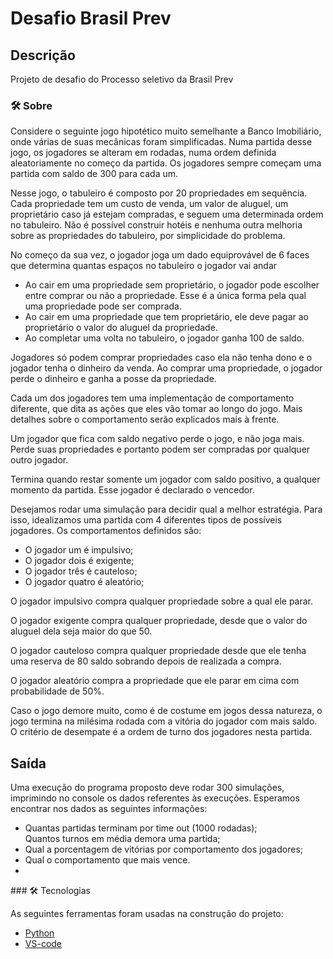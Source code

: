 # Desafio Brasil Prev
## Descrição
<p align="left"> Projeto de desafio do Processo seletivo da Brasil Prev</p>

### 🛠 Sobre


<p>Considere o seguinte jogo hipotético muito semelhante a Banco Imobiliário, onde várias de suas mecânicas foram simplificadas. Numa partida desse jogo, os jogadores se alteram em rodadas, numa ordem definida aleatoriamente no começo da partida. Os jogadores sempre começam uma partida com saldo de 300 para cada um.</p>

<p>Nesse jogo, o tabuleiro é composto por 20 propriedades em sequência. Cada propriedade tem um custo de venda, um valor de aluguel, um proprietário caso já estejam compradas, e seguem uma determinada ordem no tabuleiro. Não é possível construir hotéis e nenhuma outra melhoria sobre as propriedades do tabuleiro, por simplicidade do problema.</p> 
<p>No começo da sua vez, o jogador joga um dado equiprovável de 6 faces que determina quantas espaços no tabuleiro o jogador vai andar
</p>

<ul>

<li>Ao cair em uma propriedade sem proprietário, o jogador pode escolher entre comprar ou não a
propriedade. Esse é a única forma pela qual uma propriedade pode ser comprada.</li>
<li>Ao cair em uma propriedade que tem proprietário, ele deve pagar ao proprietário o valor do aluguel da
propriedade.</li>
<li>Ao completar uma volta no tabuleiro, o jogador ganha 100 de saldo.</li>

</ul>

<p>Jogadores só podem comprar propriedades caso ela não tenha dono e o jogador tenha o dinheiro da venda.
Ao comprar uma propriedade, o jogador perde o dinheiro e ganha a posse da propriedade.</p>
<p>Cada um dos jogadores tem uma implementação de comportamento diferente, que dita as ações que eles
vão tomar ao longo do jogo. Mais detalhes sobre o comportamento serão explicados mais à frente.</p>
<p>Um jogador que fica com saldo negativo perde o jogo, e não joga mais. Perde suas propriedades e portanto podem ser compradas por qualquer outro jogador.</p>
<p>Termina quando restar somente um jogador com saldo positivo, a qualquer momento da partida. Esse jogador é declarado o vencedor.</p>
<p>Desejamos rodar uma simulação para decidir qual a melhor estratégia. Para isso, idealizamos uma partida
com 4 diferentes tipos de possíveis jogadores. Os comportamentos definidos são:</p>

<ul>
<li>O jogador um é impulsivo;
</li>
<li>O jogador dois é exigente;
</li>
<li>O jogador três é cauteloso;
</li>
<li>O jogador quatro é aleatório;
</li>
</ul>
<p>O jogador impulsivo compra qualquer propriedade sobre a qual ele parar.</p>
<p>O jogador exigente compra qualquer propriedade, desde que o valor do aluguel dela seja maior do que 50.</p>
<p>O jogador cauteloso compra qualquer propriedade desde que ele tenha uma reserva de 80 saldo sobrando
depois de realizada a compra.</p>
<p>O jogador aleatório compra a propriedade que ele parar em cima com probabilidade de 50%.</p>
<p>Caso o jogo demore muito, como é de costume em jogos dessa natureza, o jogo termina na milésima rodada com a vitória do jogador com mais saldo. O critério de desempate é a ordem de turno dos jogadores nesta
partida.</p>
<h2>Saída</h2>
<p>Uma execução do programa proposto deve rodar 300 simulações, imprimindo no console os dados referentes
às execuções. Esperamos encontrar nos dados as seguintes informações:</p>
<ul>
<li>Quantas partidas terminam por
time out (1000 rodadas);
</li>Quantos turnos em média demora uma partida;
<li>Qual a porcentagem de vitórias por comportamento dos jogadores;
</li>
<li>Qual o comportamento que mais vence.
</li>
<li>
</li>
</ul>
### 🛠 Tecnologias

As seguintes ferramentas foram usadas na construção do projeto:

- [Python](https://www.python.org/)
- [VS-code](https://code.visualstudio.com/)